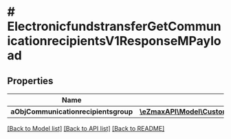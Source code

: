 # # ElectronicfundstransferGetCommunicationrecipientsV1ResponseMPayload

## Properties

Name | Type | Description | Notes
------------ | ------------- | ------------- | -------------
**aObjCommunicationrecipientsgroup** | [**\eZmaxAPI\Model\CustomCommunicationrecipientsgroupResponse[]**](CustomCommunicationrecipientsgroupResponse.md) |  |

[[Back to Model list]](../../README.md#models) [[Back to API list]](../../README.md#endpoints) [[Back to README]](../../README.md)
